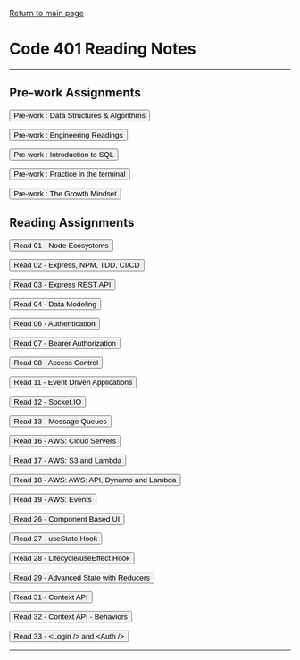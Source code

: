 
[Return to main page](https://KrisDunning.github.io/reading-notes)

# Code 401 Reading Notes  

-----

## Pre-work Assignments

<Button onClick= "window.location.href='https://krisdunning.github.io/401-Reading-Notes/Prep_DSA';">Pre-work : Data Structures & Algorithms</button>

<Button onClick= "window.location.href='https://krisdunning.github.io/401-Reading-Notes/Prep_Engineer';">Pre-work : Engineering Readings</button>

<Button onClick= "window.location.href='https://krisdunning.github.io/401-Reading-Notes/Prep_Intro_SQL';">Pre-work : Introduction to SQL</button>

<Button onClick= "window.location.href='https://krisdunning.github.io/401-Reading-Notes/Prep_Terminal';">Pre-work : Practice in the terminal</button>

<Button onClick= "window.location.href='https://krisdunning.github.io/401-Reading-Notes/Prep_Growth';">Pre-work : The Growth Mindset</button>

## Reading Assignments

<Button onClick= "window.location.href='https://krisdunning.github.io/401-Reading-Notes/Read_01';">Read 01 - Node Ecosystems</button>

<Button onClick= "window.location.href='https://krisdunning.github.io/401-Reading-Notes/Read_02';">Read 02 - Express, NPM, TDD, CI/CD</button>

<Button onClick= "window.location.href='https://krisdunning.github.io/401-Reading-Notes/Read_03';">Read 03 - Express REST API </button>

<Button onClick= "window.location.href='https://krisdunning.github.io/401-Reading-Notes/Read_04';">Read 04 - Data Modeling </button>

<Button onClick= "window.location.href='https://krisdunning.github.io/401-Reading-Notes/Read_06';">Read 06 - Authentication </button>

<Button onClick= "window.location.href='https://krisdunning.github.io/401-Reading-Notes/Read_07';">Read 07 - Bearer Authorization </button>

<Button onClick= "window.location.href='https://krisdunning.github.io/401-Reading-Notes/Read_08';">Read 08 - Access Control </button>

<Button onClick= "window.location.href='https://krisdunning.github.io/401-Reading-Notes/Read_11';">Read 11 - Event Driven Applications </button>

<Button onClick= "window.location.href='https://krisdunning.github.io/401-Reading-Notes/Read_12';">Read 12 - Socket.IO </button>

<Button onClick= "window.location.href='https://krisdunning.github.io/401-Reading-Notes/Read_12';">Read 13 - Message Queues </button>

<Button onClick= "window.location.href='https://krisdunning.github.io/401-Reading-Notes/Read_16';">Read 16 - AWS: Cloud Servers </button>

<Button onClick= "window.location.href='https://krisdunning.github.io/401-Reading-Notes/Read_17';">Read 17 - AWS: S3 and Lambda </button>

<Button onClick= "window.location.href='https://krisdunning.github.io/401-Reading-Notes/Read_18';">Read 18 - AWS: AWS: API, Dynamo and Lambda </button>

<Button onClick= "window.location.href='https://krisdunning.github.io/401-Reading-Notes/Read_19';">Read 19 - AWS: Events </button>

<Button onClick= "window.location.href='https://krisdunning.github.io/401-Reading-Notes/Read_26';">Read 26 - Component Based UI </button>

<Button onClick= "window.location.href='https://krisdunning.github.io/401-Reading-Notes/Read_27';">Read 27 - useState Hook </button>

<Button onClick= "window.location.href='https://krisdunning.github.io/401-Reading-Notes/Read_28';">Read 28 - Lifecycle/useEffect Hook </button>

<Button onClick= "window.location.href='https://krisdunning.github.io/401-Reading-Notes/Read_29';">Read 29 - Advanced State with Reducers </button>

<Button onClick= "window.location.href='https://krisdunning.github.io/401-Reading-Notes/Read_31';">Read 31 - Context API </button>

<Button onClick= "window.location.href='https://krisdunning.github.io/401-Reading-Notes/Read_32';">Read 32 - Context API - Behaviors</button>

<Button onClick= "window.location.href='https://krisdunning.github.io/401-Reading-Notes/Read_33';">Read 33 - \<Login /> and \<Auth /></button>

-----
